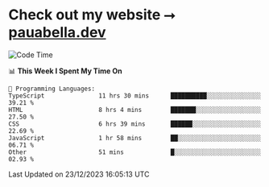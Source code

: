 # Check out my website ⭢ [pauabella.dev](https://pauabella.dev)

<!--START_SECTION:waka-->
![Code Time](http://img.shields.io/badge/Code%20Time-2%2C816%20hrs%2046%20mins-blue)

📊 **This Week I Spent My Time On** 

```text
💬 Programming Languages: 
TypeScript               11 hrs 30 mins      ██████████░░░░░░░░░░░░░░░   39.21 % 
HTML                     8 hrs 4 mins        ███████░░░░░░░░░░░░░░░░░░   27.50 % 
CSS                      6 hrs 39 mins       ██████░░░░░░░░░░░░░░░░░░░   22.69 % 
JavaScript               1 hr 58 mins        ██░░░░░░░░░░░░░░░░░░░░░░░   06.71 % 
Other                    51 mins             █░░░░░░░░░░░░░░░░░░░░░░░░   02.93 % 
```


 Last Updated on 23/12/2023 16:05:13 UTC
<!--END_SECTION:waka-->
